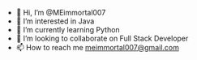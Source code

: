 - 👋 Hi, I’m @MEimmortal007
- 👀 I’m interested in Java
- 🌱 I’m currently learning Python
- 💞️ I’m looking to collaborate on Full Stack Developer
- 📫 How to reach me meimmortal007@gmail.com
